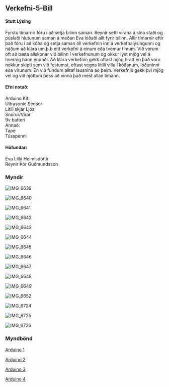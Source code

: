 ## Verkefni-5-Bill

#### Stutt Lýsing

<p> Fyrstu tímarnir fóru í að setja bílinn saman. Reynir setti vírana á sína staði og púslaði hlutunum saman á meðan Eva lóðaði allt fyrir bílinn. Allir tímarnir eftir það fóru í að kóða og setja saman öll verkefnin inn á verkefnalýsingunni og náðum að klára um.þ.b eitt verkefni á einum eða tvemur tímum. Við vorum oft að bæta allskonar við bílinn í verkefnunum og okkur lýst mjög vel á hvernig hann endaði. Að klára verkefnin gekk oftast mjög hratt en það voru nokkur skipti sem við festumst, oftast vegna lítilli villu í kóðanum, lóðuninni eða vírunum. En við fundum alltaf lausnina að þeim. Verkefnið gekk því mjög vel og við njóttum þess að vinna það mest allan tímann.

#### Efni notað:

<p> 
    Arduino Kit: <br>
    Ultrasonic Sensor <br>
    Lítill skjár
    Ljós <br>
    Snúrur/Vírar <br>
    9v batterí <br>
    Annað: <br>
    Tape <br>
    Tússpenni <br>
</p>
  

#### Höfundar:

<p> Eva Lillý Heimisdóttir <br>
Reynir Þór Guðmundsson </p>

### Myndir

![IMG_6639](https://user-images.githubusercontent.com/68781129/234223192-30ffcf5f-c515-4417-b9d7-86ea40ea115a.jpeg)

![IMG_6640](https://user-images.githubusercontent.com/68781129/234223219-45f006ed-8edd-4a61-8ca5-8fb1d9a28007.jpeg)

![IMG_6641](https://user-images.githubusercontent.com/68781129/234223236-cbaf97f0-2080-490b-a29e-444ee33947b9.jpeg)

![IMG_6642](https://user-images.githubusercontent.com/68781129/234223246-882ca205-03d7-4a9f-8f06-c26f1d622701.jpeg)

![IMG_6643](https://user-images.githubusercontent.com/68781129/234223257-f0a25cf8-842e-451f-a337-a0258021cec8.jpeg)

![IMG_6644](https://user-images.githubusercontent.com/68781129/234223264-7c966402-ea9e-4a4f-8439-f154a52a3075.jpeg)

![IMG_6645](https://user-images.githubusercontent.com/68781129/234223280-856324e9-0385-4b3e-9483-75e009775d19.jpeg)

![IMG_6646](https://user-images.githubusercontent.com/68781129/234223299-488cc5a6-bb30-4d62-a05a-4c046259110c.jpeg)

![IMG_6647](https://user-images.githubusercontent.com/68781129/234223313-cf731a9c-beb9-48ea-890d-5b7bd61ed34e.jpeg)

![IMG_6648](https://user-images.githubusercontent.com/68781129/234223353-621c45d5-fd12-46d9-91eb-60b62ff4bddf.jpeg)

![IMG_6649](https://user-images.githubusercontent.com/68781129/234223394-d14f5cf2-e797-400d-bf89-d47f916b732e.jpeg)

![IMG_6652](https://user-images.githubusercontent.com/68781129/234223409-36ad099e-c437-4024-b9f0-03c528491b56.jpeg)

![IMG_6724](https://user-images.githubusercontent.com/68781129/237047133-c40963ff-18fe-4e6c-aec6-49bdbc349d6a.jpeg)

![IMG_6725](https://user-images.githubusercontent.com/68781129/237047461-ed602b04-3b74-4316-b646-51181d1ed3b0.jpeg)

![IMG_6726](https://user-images.githubusercontent.com/68781129/237047489-a34288d2-8188-4561-8c2c-a78b6bf65c71.jpeg)

### Myndbönd

[Arduino 1](https://youtube.com/shorts/HAaQLIJMhWM?feature=share)

[Arduino 2](https://youtube.com/shorts/wZRiN4VAOr4?feature=share)

[Arduino 3](https://youtube.com/shorts/-di13BvDnfY?feature=share)

[Arduino 4](https://youtube.com/shorts/ylbwqK6ET78?feature=share)
